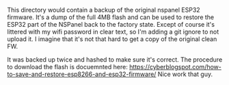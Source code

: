 This directory would contain a backup of the original nspanel ESP32 firmware.  It's a dump of the full 4MB flash and can be used to restore the ESP32 part of the NSPanel back to the factory state.
Except of course it's littered with my wifi password in clear text, so I'm adding a git ignore to not upload it.  I imagine that it's not that hard to get a copy of the original clean FW.

It was backed up twice and hashed to make sure it's correct.  The procedure to download the flash is docuemnted here: https://cyberblogspot.com/how-to-save-and-restore-esp8266-and-esp32-firmware/
Nice work that guy.



